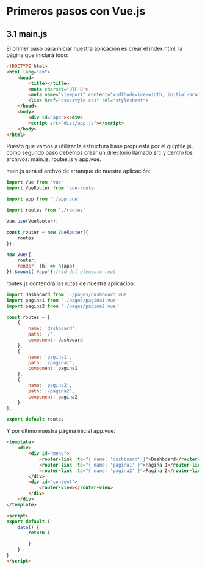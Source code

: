 # Primeros pasos con Vue.js

## 3.1 main.js

El primer paso para iniciar nuestra aplicación es crear el index.html, la página que iniciará todo:

```html
<!DOCTYPE html>
<html lang="en">
    <head>
        <title></title>
        <meta charset="UTF-8">
        <meta name="viewport" content="width=device-width, initial-scale=1">
        <link href="css/style.css" rel="stylesheet">
    </head>
    <body>
        <div id="app"></div>
        <script src="dist/app.js"></script>
    </body>
</html>
```

Puesto que vamos a utilizar la estructura base propuesta por el gulpfile.js, como segundo paso debemos crear un directorio llamado src y dentro los archivos: main.js, routes.js y app.vue.

main.js será el archvo de arranque de nuestra aplicación:

```js
import Vue from 'vue'
import VueRouter from 'vue-router'

import app from './app.vue'

import routes from './routes'

Vue.use(VueRouter);

const router = new VueRouter({
    routes
});

new Vue({
    router,
    render: (h) => h(app)
}).$mount('#app');//id del elemento root
```

routes.js contendrá las rutas de nuestra aplicación:

```js
import dashboard from './pages/dashboard.vue'
import pagina1 from './pages/pagina1.vue'
import pagina2 from './pages/pagina2.vue'

const routes = [
    {
        name: 'dashboard',
        path: '/',
        component: dashboard
    },
    {
        name: 'pagina1',
        path: '/pagina1',
        component: pagina1
    },
    {
        name: 'pagina2',
        path: '/pagina2',
        component: pagina2
    }
];

export default routes
```

Y por último nuestra página inicial app.vue:

```html
<template>
    <div>
        <div id="menu">
            <router-link :to="{ name: 'dashboard' }">Dashboard</router-link>
            <router-link :to="{ name: 'pagina1' }">Pagina 1</router-link>
            <router-link :to="{ name: 'pagina2' }">Pagina 2</router-link>
        </div>
        <div id="content">
            <router-view></router-view>
        </div>
    </div>
</template>

<script>
export default {
    data() {
        return {

        }
    }
}
</script>
```



